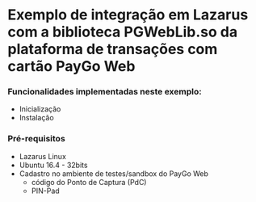 
# Exemplo de integração em Lazarus com a biblioteca PGWebLib.so da plataforma de transações com cartão PayGo Web

### Funcionalidades implementadas neste exemplo:

- Inicialização
- Instalação

### Pré-requisitos
  - Lazarus Linux
  - Ubuntu 16.4 - 32bits
  - Cadastro no ambiente de testes/sandbox do PayGo Web
    - código do Ponto de Captura (PdC)
    - PIN-Pad
